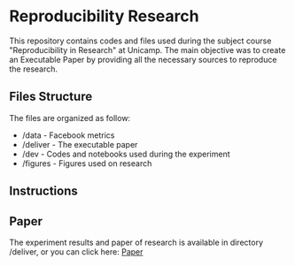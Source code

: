 # Reproducibility Research

This repository contains codes and files used during the subject course "Reproducibility in Research" at Unicamp. The main objective was to create an Executable Paper by providing all the necessary sources to reproduce the research.

## Files Structure

The files are organized as follow:

* /data - Facebook metrics
* /deliver - The executable paper
* /dev - Codes and notebooks used during the experiment
* /figures - Figures used on research


## Instructions

## Paper
The experiment results and paper of research is available in directory /deliver, or you can click here: [Paper](deliver/paper.ipynb)